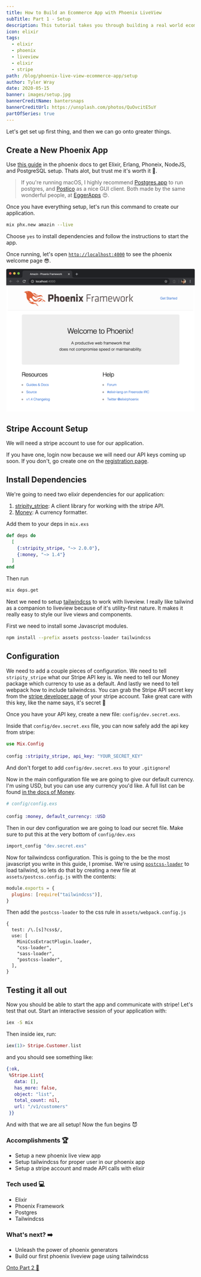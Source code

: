 ```yaml
---
title: How to Build an Ecommerce App with Phoenix LiveView
subTitle: Part 1 - Setup
description: This tutorial takes you through building a real world ecommerce application with phoenix liveview. Integrating with Stripe, using tailwindcss, and showing live updates to users.
icon: elixir
tags:
  - elixir
  - phoenix
  - liveview
  - elixir
  - stripe
path: /blog/phoenix-live-view-ecommerce-app/setup
author: Tyler Wray
date: 2020-05-15
banner: images/setup.jpg
bannerCreditName: bantersnaps
bannerCreditUrl: https://unsplash.com/photos/QuOvcitE5uY
partOfSeries: true
---
```


Let's get set up first thing, and then we can go onto greater things.

## Create a New Phoenix App

Use [this guide](https://hexdocs.pm/phoenix/installation.html#content) in the
phoenix docs to get Elixir, Erlang, Phoneix, NodeJS, and PostgreSQL setup.
Thats alot, but trust me it's worth it 🥇.

> If you're running macOS, I highly recommend [Postgres.app](https://postgresapp.com/) to
> run postgres, and [Postico](https://eggerapps.at/postico/) as a nice GUI client.
> Both made by the same wonderful people, at [EggerApps](https://eggerapps.at/about.html) 😍.

Once you have everything setup, let's run this command to create our application.

```bash
mix phx.new amazin --live
```

Choose `yes` to install dependencies and follow the instructions to start the app.

Once running, let's open [`http://localhost:4000`](http://localhost:4000) to see
the phoenix welcome page 😎.

![Phoenix default page](./images/phoenix-default.png "Phoenix default page")

## Stripe Account Setup

We will need a stripe account to use for our application.

If you have one, login now because we will need our API keys coming up soon.
If you don't, go create one on the [registration page](https://dashboard.stripe.com/register).

## Install Dependencies

We're going to need two elixir dependencies for our application:

1. [stripity_stripe](https://github.com/code-corps/stripity_stripe): A client library
   for working with the stripe API.
2. [Money](https://hexdocs.pm/money/Money.html): A currency formatter.

Add them to your deps in `mix.exs`

```elixir
def deps do
  [
    {:stripity_stripe, "~> 2.0.0"},
    {:money, "~> 1.4"}
  ]
end
```

Then run

```bash
mix deps.get
```

Next we need to setup [tailwindcss](https://tailwindcss.com/) to work with liveview.
I really like tailwind as a companion to liveview because of it's utility-first nature.
It makes it really easy to style our live views and components.

First we need to install some Javascript modules.

```bash
npm install --prefix assets postcss-loader tailwindcss
```

## Configuration

We need to add a couple pieces of configuration. We need to tell `stripity_stripe`
what our Stripe API key is. We need to tell our Money package which currency to
use as a default. And lastly we need to tell webpack how to include tailwindcss.
You can grab the Stripe API secret key from the
[stripe developer page](https://dashboard.stripe.com/apikeys) of your stripe account.
Take great care with this key, like the name says, it's secret 🤫

Once you have your API key, create a new file: `config/dev.secret.exs`.

Inside that `config/dev.secret.exs` file, you can now safely add the api key from stripe:

```elixir
use Mix.Config

config :stripity_stripe, api_key: "YOUR_SECRET_KEY"
```

And don't forget to add `config/dev.secret.exs` to your `.gitignore`!

Now in the main configuration file we are going to give our default currency. I'm using
USD, but you can use any currency you'd like. A full list can be
found [in the docs of Money](https://hexdocs.pm/money/Money.Currency.html#content).

```elixir
# config/config.exs

config :money, default_currency: :USD
```

Then in our dev configuration we are going to load our secret file. Make sure to put
this at the very bottom of `config/dev.exs`

```elixir
import_config "dev.secret.exs"
```

Now for tailwindcss configuration. This is going to the be the most javascript
you write in this guide, I promise. We're using [`postcss-loader`](https://postcss.org/)
to load tailwind, so lets do that by creating a new file at `assets/postcss.config.js`
with the contents:

```javascript
module.exports = {
  plugins: [require("tailwindcss")],
}
```

Then add the `postcss-loader` to the css rule in `assets/webpack.config.js`

```git
{
  test: /\.[s]?css$/,
  use: [
    MiniCssExtractPlugin.loader,
    "css-loader",
    "sass-loader",
    "postcss-loader",
  ],
}
```

## Testing it all out

Now you should be able to start the app and communicate with stripe!
Let's test that out. Start an interactive session of your application with:

```bash
iex -S mix
```

Then inside iex, run:

```elixir
iex(1)> Stripe.Customer.list
```

and you should see something like:

```elixir
{:ok,
 %Stripe.List{
   data: [],
   has_more: false,
   object: "list",
   total_count: nil,
   url: "/v1/customers"
 }}
```

And with that we are all setup! Now the fun begins 😈

### Accomplishments 🏆

- Setup a new phoenix live view app
- Setup tailwindcss for proper user in our phoenix app
- Setup a stripe account and made API calls with elixir

### Tech used 💻

- Elixir
- Phoenix Framework
- Postgres
- Tailwindcss

### What's next? ➡️

- Unleash the power of phoenix generators
- Build our first phoenix liveview page using tailwindcss

[Onto Part 2 💪](first-live-view)
